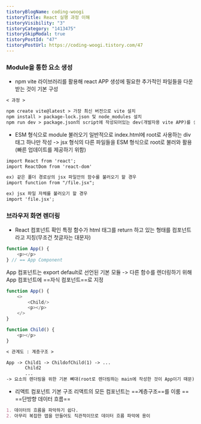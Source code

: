 ```yaml
---
tistoryBlogName: coding-woogi
tistoryTitle: React 실행 과정 이해
tistoryVisibility: "3"
tistoryCategory: "1413475"
tistorySkipModal: true
tistoryPostId: "47"
tistoryPostUrl: https://coding-woogi.tistory.com/47
---
```

### Module을 통한 요소 생성

- npm
vite 라이브러리를 활용해 react APP 생성에 필요한 추가적인 파일들을 다운받는 것이 기본 구성

```markdown
< 과정 >

npm create vite@latest > 가장 최신 버전으로 vite 설치
npm install > package-lock.json 및 node_modules 설치
npm run dev > package.json의 script에 작성되어있는 dev(개발자용 vite APP)를 실행
```

- ESM 형식으로 module 불러오기
일반적으로 index.html에 root로 사용하는 div태그 하나만 작성
-> jsx 형식의 다른 파일들을 ESM 형식으로 root로 불러와 활용(빠른 업데이트를 제공하기 위함)

```markdown
import React from 'react';
import ReactDom from 'react-dom'

ex) 같은 폴더 경로상의 jsx 파일안의 함수를 불러오기 할 경우
import function from "/file.jsx";

ex) jsx 파일 자체를 불러오기 할 경우
import 'file.jsx';
```

### 브라우저 화면 렌더링

- React 컴포넌트 확인
특정 함수가 html 태그를 return 하고 있는 형태를 컴포넌트라고 지칭(무조건 첫글자는 대문자)

```js
function App() {
	<p></p>
} // == App Component
```

App 컴포넌트는 export default로 선언된 기본 모듈
-> 다른 함수를 렌더링하기 위해 App 컴포넌트에 ==자식 컴포넌트==로 지정

```js
function App() {
	<>
		<Child/>
		<p></p>
	</>
}

function Child() {
	<p></p>
}
```
```markdown
< 관계도 : 계층구조 >

App -> Child1 -> ChildofChild(1) -> ...
	   Child2
	   ...
-> 요소의 렌더링을 위한 기본 뼈대(root로 렌더링하는 main에 작성한 것이 App이기 때문)
```

- 리액트 컴포넌트 기본 구조
리액트의 모든 컴포넌트는 ==계층구조==를 이룸 == ==단방향 데이터 흐름==

```markdown
1. 데이터의 흐름을 파악하기 쉽다.
2. 아무리 복잡한 앱을 만들어도 직관적이므로 데이터 흐름 파악에 용이
```

